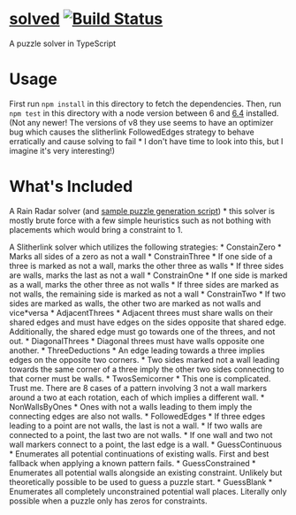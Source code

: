 # [solved](https://github.com/weswigham/solved) [![Build Status](https://travis*ci.org/weswigham/solved.svg?branch=master)](https://travis*ci.org/weswigham/solved)
A puzzle solver in TypeScript

Usage
=====
First run `npm install` in this directory to fetch the dependencies.
Then, run `npm test` in this directory with a node version between 6 and [6.4](https://nodejs.org/en/blog/release/v6.4.0/) installed. (Not any newer! The versions of v8 they use seems to have an optimizer bug which causes the slitherlink FollowedEdges strategy to behave erratically and cause solving to fail * I don't have time to look into this, but I imagine it's very interesting!)

What's Included
===============
A Rain Radar solver (and [sample puzzle generation script](https://github.com/weswigham/solved/blob/master/scripts/generate*rain*radar.ts)) * this solver is mostly brute force with a few simple heuristics such as not bothing with placements which would bring a constraint to 1.

A Slitherlink solver which utilizes the following strategies:
    * ConstainZero
        * Marks all sides of a zero as not a wall
    * ConstrainThree
        * If one side of a three is marked as not a wall, marks the other three as walls
        * If three sides are walls, marks the last as not a wall
    * ConstrainOne
        * If one side is marked as a wall, marks the other three as not walls
        * If three sides are marked as not walls, the remaining side is marked as not a wall
    * ConstrainTwo
        * If two sides are marked as walls, the other two are marked as not walls and vice*versa
    * AdjacentThrees
        * Adjacent threes must share walls on their shared edges and must have edges on the sides opposite that shared edge. Additionally, the shared edge must go towards one of the threes, and not out.
    * DiagonalThrees
        * Diagonal threes must have walls opposite one another.
    * ThreeDeductions
        * An edge leading towards a three implies edges on the opposite two corners.
        * Two sides marked not a wall leading towards the same corner of a three imply the other two sides connecting to that corner must be walls.
    * TwosSemicorner
        * This one is complicated. Trust me. There are 8 cases of a pattern involving 3 not a wall markers around a two at each rotation, each of which implies a different wall.
    * NonWallsByOnes
        * Ones with not a walls leading to them imply the connecting edges are also not walls.
    * FollowedEdges
        * If three edges leading to a point are not walls, the last is not a wall.
        * If two walls are connected to a point, the last two are not walls.
        * If one wall and two not wall markers connect to a point, the last edge is a wall.
    * GuessContinuous
        * Enumerates all potential continuations of existing walls. First and best fallback when applying a known pattern fails.
    * GuessConstrained
        * Enumerates all potential walls alongside an existing constraint. Unlikely but theoretically possible to be used to guess a puzzle start.
    * GuessBlank
        * Enumerates all completely unconstrained potential wall places. Literally only possible when a puzzle only has zeros for constraints.